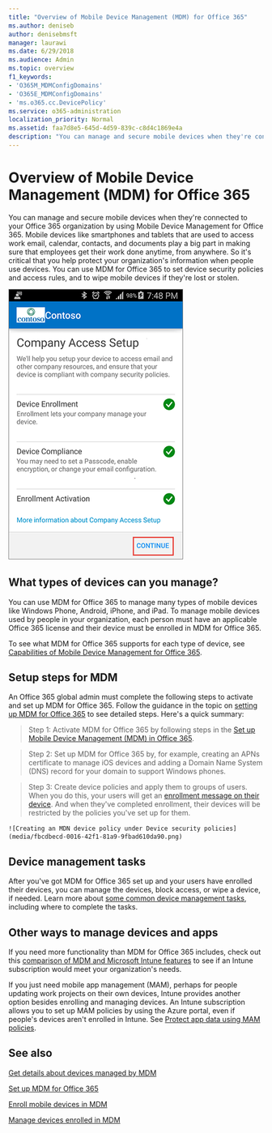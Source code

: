 ```yaml
---
title: "Overview of Mobile Device Management (MDM) for Office 365"
ms.author: deniseb
author: denisebmsft
manager: laurawi
ms.date: 6/29/2018
ms.audience: Admin
ms.topic: overview
f1_keywords:
- 'O365M_MDMConfigDomains'
- 'O365E_MDMConfigDomains'
- 'ms.o365.cc.DevicePolicy'
ms.service: o365-administration
localization_priority: Normal
ms.assetid: faa7d8e5-645d-4d59-839c-c8d4c1869e4a
description: "You can manage and secure mobile devices when they're connected to your Office 365 organization by using Mobile Device Management for Office 365. Mobile devices like smartphones and tablets that are used to access work email, calendar, contacts, and documents play a big part in making sure that employees get their work done anytime, from anywhere. So it's critical that you help protect your organization's information when people use devices. You can use MDM for Office 365 to set device security policies and access rules, and to wipe mobile devices if they're lost or stolen."
---
```


# Overview of Mobile Device Management (MDM) for Office 365

You can manage and secure mobile devices when they're connected to your Office 365 organization by using Mobile Device Management for Office 365. Mobile devices like smartphones and tablets that are used to access work email, calendar, contacts, and documents play a big part in making sure that employees get their work done anytime, from anywhere. So it's critical that you help protect your organization's information when people use devices. You can use MDM for Office 365 to set device security policies and access rules, and to wipe mobile devices if they're lost or stolen.
  
![MDM on Android phone](media/69b9a9f6-13ac-4e36-99ca-95e82e0375aa.png)
  
## What types of devices can you manage?

You can use MDM for Office 365 to manage many types of mobile devices like Windows Phone, Android, iPhone, and iPad. To manage mobile devices used by people in your organization, each person must have an applicable Office 365 license and their device must be enrolled in MDM for Office 365. 
  
To see what MDM for Office 365 supports for each type of device, see [Capabilities of Mobile Device Management for Office 365](capabilities-of-mobile-device-management.md).
  
## Setup steps for MDM

An Office 365 global admin must complete the following steps to activate and set up MDM for Office 365. Follow the guidance in the topic on [setting up MDM for Office 365](set-up-mobile-device-management.md) to see detailed steps. Here's a quick summary: 
  
> Step 1: Activate MDM for Office 365 by following steps in the [Set up Mobile Device Management (MDM) in Office 365](set-up-mobile-device-management.md).
    
> Step 2: Set up MDM for Office 365 by, for example, creating an APNs certificate to manage iOS devices and adding a Domain Name System (DNS) record for your domain to support Windows phones.
    
> Step 3: Create device policies and apply them to groups of users. When you do this, your users will get an [enrollment message on their device](enroll-your-mobile-device.md). And when they've completed enrollment, their devices will be restricted by the policies you've set up for them.
    
    ![Creating an MDN device policy under Device security policies](media/fbcdbecd-0016-42f1-81a9-9fbad610da90.png)
  
## Device management tasks

After you've got MDM for Office 365 set up and your users have enrolled their devices, you can manage the devices, block access, or wipe a device, if needed. Learn more about [some common device management tasks](manage-devices-in-mdm.md), including where to complete the tasks.
  
## Other ways to manage devices and apps

If you need more functionality than MDM for Office 365 includes, check out this [comparison of MDM and Microsoft Intune features](choose-between-mdm-and-intune.md) to see if an Intune subscription would meet your organization's needs. 
  
If you just need mobile app management (MAM), perhaps for people updating work projects on their own devices, Intune provides another option besides enrolling and managing devices. An Intune subscription allows you to set up MAM policies by using the Azure portal, even if people's devices aren't enrolled in Intune. See [Protect app data using MAM policies](https://go.microsoft.com/fwlink/?LinkId=825439). 
  
## See also

[Get details about devices managed by MDM](get-details-about-mdm-managed-devices.md)

[Set up MDM for Office 365](set-up-mobile-device-management.md)
  
[Enroll mobile devices in MDM](enroll-your-mobile-device.md)
  
[Manage devices enrolled in MDM](manage-devices-in-mdm.md)

